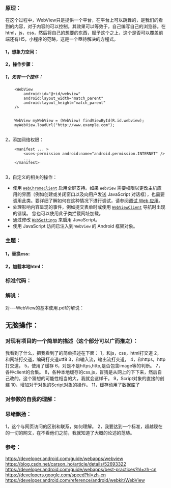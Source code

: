 ### 原理：

在这个过程中，WebView只是提供一个平台，在平台上可以跳舞的，是我们的看到的内容，对于内容的可以控制。其效果可以等效于，自己编写自己的浏览器。在html，js，css，然后将自己的想要的东西，赋予这个之上，这个是否可以覆盖前端还有H5，小程序的范畴，这是一个亟待解决的方程式。

#### 1，想象力空间：



#### 2，操作步骤：

##### 1，先有一个控件：

```
    <WebView
        android:id="@+id/webview"
        android:layout_width="match_parent"
        android:layout_height="match_parent"
    />
    
```

```
    WebView myWebView = (WebView) findViewById(R.id.webview);
    myWebView.loadUrl("http://www.example.com");
    
```

2，添加网络权限：

```
    <manifest ... >
        <uses-permission android:name="android.permission.INTERNET" />
        ...
    </manifest>
    
```

3，自定义的相关的操作：

- 使用 [`WebChromeClient`](https://developer.android.com/reference/android/webkit/WebChromeClient) 启用全屏支持。如果 `WebView` 需要权限以更改主机应用的界面（例如创建或关闭窗口以及向用户发送 JavaScript 对话框），也需要调用此类。要详细了解如何在这种情况下进行调试，请参阅[调试 Web 应用](https://developer.android.com/guide/webapps/debugging)。
- 处理影响内容呈现的事件，例如提交表单时或使用 [`WebViewClient`](https://developer.android.com/reference/android/webkit/WebViewClient) 导航时出现的错误。 您也可以使用此子类拦截网址加载。
- 通过修改 [`WebSettings`](https://developer.android.com/reference/android/webkit/WebSettings) 来启用 JavaScript。
- 使用 JavaScript 访问已注入到 `WebView` 的 Android 框架对象。



### 主题：

#### 1，替换css:



#### 2，加载本地html：



### 标准代码：





### 解说：

对---WebView的基本使用.pdf的解说：





## 无脑操作：

### 对现有项目的一个简单的描述（这个部分可以广而推之）：

我看到了什么，把我看到了的简单描述在下面：
1，和js，css，html打交道
2，和网址打交道，编码打交道utf8
3，和输入流，输出流打交道，
4，和https，http打交道，
5，使用了缓存
6，对是不是https,http,是否包含image等的判断。
7，各种client的合集。
8，各种本地缓存的css,js，盲猜是从网上的下下来，然后自己改的，这个猜想的可能性相当的大，我就会这样干。
9，Script对象的直接的创建
10，增加对于对象的Script对象的操作。
11，缓存动用了数据库了

### 对参数的自我的理解：





### 思绪飘扬：

1，这个与网页访问的区别和联系，如何理解。
2，我要达到一个标准，超越现在的一切的网文，在不看他们之前，我就知道了大概的论述的范畴。





### 参考：

https://developer.android.com/guide/webapps/webview
https://blog.csdn.net/carson_ho/article/details/52693322
https://developer.android.com/guide/webapps/best-practices?hl=zh-cn
https://developers.google.com/speed?hl=zh-cn
https://developer.android.com/reference/android/webkit/WebView